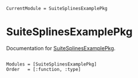 ```@meta
CurrentModule = SuiteSplinesExamplePkg
```

# SuiteSplinesExamplePkg

Documentation for [SuiteSplinesExamplePkg](https://github.com/SuiteSplines/SuiteSplinesExamplePkg.jl).

```@index
```

```@autodocs
Modules = [SuiteSplinesExamplePkg]
Order   = [:function, :type]
```
